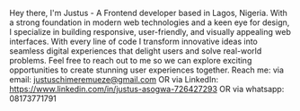 Hey there, I'm Justus - A Frontend developer based in Lagos, Nigeria. With a strong foundation in modern web technologies and a keen eye for design, I specialize in building responsive, user-friendly, and visually appealing web interfaces. With every line of code I transform innovative ideas into seamless digital experiences that delight users and solve real-world problems. Feel free to reach out to me so we can explore exciting opportunities to create stunning user experiences together.
Reach me: 
via email: justuschimeremueze@gmail.com 
OR 
via LinkedIn: https://www.linkedin.com/in/justus-asogwa-726427293 
OR 
via whatsapp: 08173771791

<!---
Ajay-hum/Ajay-hum is a ✨ special ✨ repository because its `README.md` (this file) appears on your GitHub profile.
You can click the Preview link to take a look at your changes.
--->
